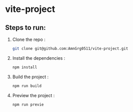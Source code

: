 # vite-project

## Steps to run:
1. Clone the repo : 
    ```bash
    git clone git@github.com:AmnGrg0511/vite-project.git
    ```

2. Install the dependencies :
    ```bash
    npm install
    ```

3. Build the project :
    ```bash
    npm run build
    ```

4. Preview the project :
    ```bash
    npm run previe
    ```